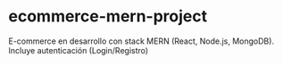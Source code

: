 # ecommerce-mern-project
E-commerce en desarrollo con stack MERN (React, Node.js, MongoDB). Incluye autenticación (Login/Registro) 
